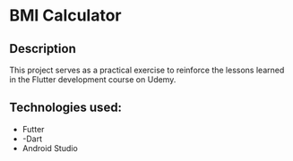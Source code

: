 # BMI Calculator 

## Description


This project serves as a practical exercise to reinforce the lessons learned in the Flutter development course on Udemy.

## Technologies used: 
- Futter
- -Dart
- Android Studio

